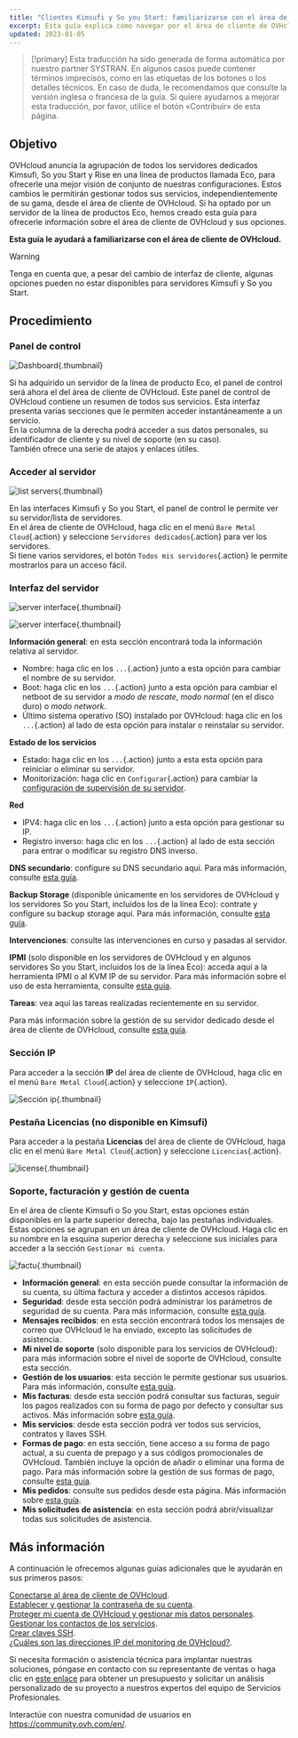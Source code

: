 ```yaml
---
title: "Clientes Kimsufi y So you Start: familiarizarse con el área de cliente de OVHcloud"
excerpt: Esta guía explica cómo navegar por el área de cliente de OVHcloud.
updated: 2023-01-05
---
```


> [!primary]
> Esta traducción ha sido generada de forma automática por nuestro partner SYSTRAN. En algunos casos puede contener términos imprecisos, como en las etiquetas de los botones o los detalles técnicos. En caso de duda, le recomendamos que consulte la versión inglesa o francesa de la guía. Si quiere ayudarnos a mejorar esta traducción, por favor, utilice el botón «Contribuir» de esta página.
>

## Objetivo

OVHcloud anuncia la agrupación de todos los servidores dedicados Kimsufi, So you Start y Rise en una línea de productos llamada Eco, para ofrecerle una mejor visión de conjunto de nuestras configuraciones. Estos cambios le permitirán gestionar todos sus servicios, independientemente de su gama, desde el área de cliente de OVHcloud. Si ha optado por un servidor de la línea de productos Eco, hemos creado esta guía para ofrecerle información sobre el área de cliente de OVHcloud y sus opciones.

**Esta guía le ayudará a familiarizarse con el área de cliente de OVHcloud.**

> [!warning]
> Tenga en cuenta que, a pesar del cambio de interfaz de cliente, algunas opciones pueden no estar disponibles para servidores Kimsufi y So you Start.
>

## Procedimiento

### Panel de control

![Dashboard](images/OVHclouddashboard.png){.thumbnail}

Si ha adquirido un servidor de la línea de producto Eco, el panel de control será ahora el del área de cliente de OVHcloud. Este panel de control de OVHcloud contiene un resumen de todos sus servicios. Esta interfaz presenta varias secciones que le permiten acceder instantáneamente a un servicio.<br>
En la columna de la derecha podrá acceder a sus datos personales, su identificador de cliente y su nivel de soporte (en su caso).<br>
También ofrece una serie de atajos y enlaces útiles.

### Acceder al servidor

![list servers](images/listserversOVHcloud.png){.thumbnail}

En las interfaces Kimsufi y So you Start, el panel de control le permite ver su servidor/lista de servidores.<br>
En el área de cliente de OVHcloud, haga clic en el menú `Bare Metal Cloud`{.action} y seleccione `Servidores dedicados`{.action} para ver los servidores.<br>
Si tiene varios servidores, el botón `Todos mis servidores`{.action} le permite mostrarlos para un acceso fácil.

### Interfaz del servidor

![server interface](images/serverinterface01.png){.thumbnail}

![server interface](images/serverinterface02.png){.thumbnail}

**Información general**: en esta sección encontrará toda la información relativa al servidor.

- Nombre: haga clic en los `...`{.action} junto a esta opción para cambiar el nombre de su servidor.
- Boot: haga clic en los `...`{.action} junto a esta opción para cambiar el netboot de su servidor a *modo de rescate*, *modo normal* (en el disco duro) o *modo network*.
- Último sistema operativo (SO) instalado por OVHcloud: haga clic en los `...`{.action} al lado de esta opción para instalar o reinstalar su servidor.

**Estado de los servicios**

- Estado: haga clic en los `...`{.action} junto a esta esta opción para reiniciar o eliminar su servidor.
- Monitorización: haga clic en `Configurar`{.action} para cambiar la [configuración de supervisión de su servidor](/pages/bare_metal_cloud/dedicated_servers/getting-started-with-dedicated-server#monitoring-server).

**Red**

- IPV4: haga clic en los `...`{.action} junto a esta opción para gestionar su IP.
- Registro inverso: haga clic en los `...`{.action} al lado de esta sección para entrar o modificar su registro DNS inverso.

**DNS secundario**: configure su DNS secundario aquí. Para más información, consulte [esta guía](/pages/bare_metal_cloud/dedicated_servers/adding-secondary-dns-on-dedicated-server).

**Backup Storage** (disponible únicamente en los servidores de OVHcloud y los servidores So you Start, incluidos los de la línea Eco): contrate y configure su backup storage aquí. Para más información, consulte [esta guía](/pages/bare_metal_cloud/dedicated_servers/services_backup_storage).

**Intervenciones**: consulte las intervenciones en curso y pasadas al servidor.

**IPMI** (solo disponible en los servidores de OVHcloud y en algunos servidores So you Start, incluidos los de la línea Eco): acceda aquí a la herramienta IPMI o al KVM IP de su servidor. Para más información sobre el uso de esta herramienta, consulte [esta guía](/pages/bare_metal_cloud/dedicated_servers/using_ipmi_on_dedicated_servers).

**Tareas**: vea aquí las tareas realizadas recientemente en su servidor.

Para más información sobre la gestión de su servidor dedicado desde el área de cliente de OVHcloud, consulte [esta guía](/pages/bare_metal_cloud/dedicated_servers/getting-started-with-dedicated-server).

### Sección IP

Para acceder a la sección **IP** del área de cliente de OVHcloud, haga clic en el menú `Bare Metal Cloud`{.action} y seleccione `IP`{.action}.

![Sección ip](images/manageIPOVHcloud.png){.thumbnail}

### Pestaña Licencias (no disponible en Kimsufi)

Para acceder a la pestaña **Licencias** del área de cliente de OVHcloud, haga clic en el menú `Bare Metal Cloud`{.action} y seleccione `Licencias`{.action}.

![license](images/managelicencesOVHcloud.png){.thumbnail}

### Soporte, facturación y gestión de cuenta

En el área de cliente Kimsufi o So you Start, estas opciones están disponibles en la parte superior derecha, bajo las pestañas individuales.<br>
Estas opciones se agrupan en un área de cliente de OVHcloud. Haga clic en su nombre en la esquina superior derecha y seleccione sus iniciales para acceder a la sección `Gestionar mi cuenta`.

![factu](images/accountOVHcloud.png){.thumbnail}

- **Información general**: en esta sección puede consultar la información de su cuenta, su última factura y acceder a distintos accesos rápidos.
- **Seguridad**: desde esta sección podrá administrar los parámetros de seguridad de su cuenta. Para más información, consulte [esta guía](/pages/account_and_service_management/account_information/all_about_username).
- **Mensajes recibidos**: en esta sección encontrará todos los mensajes de correo que OVHcloud le ha enviado, excepto las solicitudes de asistencia.
- **Mi nivel de soporte** (solo disponible para los servicios de OVHcloud): para más información sobre el nivel de soporte de OVHcloud, consulte esta sección.
- **Gestión de los usuarios**: esta sección le permite gestionar sus usuarios. Para más información, consulte [esta guía](/pages/account_and_service_management/account_information/ovhcloud-users-management).
- **Mis facturas**: desde esta sección podrá consultar sus facturas, seguir los pagos realizados con su forma de pago por defecto y consultar sus activos. Más información sobre [esta guía](/pages/account_and_service_management/managing_billing_payments_and_services/invoice_management).
- **Mis servicios**: desde esta sección podrá ver todos sus servicios, contratos y llaves SSH.
- **Formas de pago**: en esta sección, tiene acceso a su forma de pago actual, a su cuenta de prepago y a sus códigos promocionales de OVHcloud. También incluye la opción de añadir o eliminar una forma de pago. Para más información sobre la gestión de sus formas de pago, consulte [esta guía](/pages/account_and_service_management/managing_billing_payments_and_services/manage-payment-methods).
- **Mis pedidos**: consulte sus pedidos desde esta página. Más información sobre [esta guía](/pages/account_and_service_management/managing_billing_payments_and_services/managing_ovh_orders).
- **Mis solicitudes de asistencia**: en esta sección podrá abrir/visualizar todas sus solicitudes de asistencia.

## Más información

A continuación le ofrecemos algunas guías adicionales que le ayudarán en sus primeros pasos:

[Conectarse al área de cliente de OVHcloud](/pages/account_and_service_management/account_information/ovhcloud-account-login).<br>
[Establecer y gestionar la contraseña de su cuenta](/pages/account_and_service_management/account_information/manage-ovh-password).<br>
[Proteger mi cuenta de OVHcloud y gestionar mis datos personales](/pages/account_and_service_management/account_information/all_about_username).<br>
[Gestionar los contactos de los servicios](/pages/account_and_service_management/account_information/managing_contacts).<br>
[Crear claves SSH](/pages/bare_metal_cloud/dedicated_servers/creating-ssh-keys-dedicated).<br>
[¿Cuáles son las direcciones IP del monitoring de OVHcloud?](/pages/bare_metal_cloud/dedicated_servers/network_ip_monitoring).

Si necesita formación o asistencia técnica para implantar nuestras soluciones, póngase en contacto con su representante de ventas o haga clic en [este enlace](https://www.ovhcloud.com/es/professional-services/) para obtener un presupuesto y solicitar un análisis personalizado de su proyecto a nuestros expertos del equipo de Servicios Profesionales.

Interactúe con nuestra comunidad de usuarios en <https://community.ovh.com/en/>.